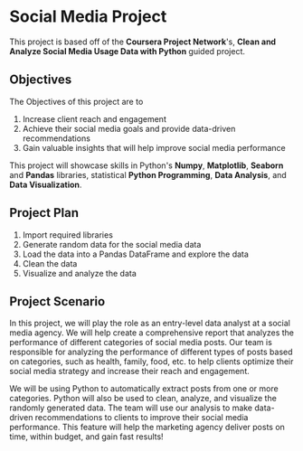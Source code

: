 # Social Media Project

This project is based off of the **Coursera Project Network**'s, **Clean and Analyze Social Media Usage Data with Python** guided project. 

## Objectives
The Objectives of this project are to
1. Increase client reach and engagement
2. Achieve their social media goals and provide data-driven recommendations
3. Gain valuable insights that will help improve social media performance

This project will showcase skills in Python's **Numpy**, **Matplotlib**, **Seaborn** and **Pandas** libraries, statistical **Python Programming**, **Data Analysis**, and **Data Visualization**. 

## Project Plan
1. Import required libraries
2. Generate random data for the social media data
3. Load the data into a Pandas DataFrame and explore the data
4. Clean the data
5. Visualize and analyze the data

## Project Scenario
In this project, we will play the role as an entry-level data analyst at a social media agency. We will help create a comprehensive report that analyzes the performance of different categories of social media posts. Our team is responsible for analyzing the performance of different types of posts based on categories, such as health, family, food, etc. to help clients optimize their social media strategy and increase their reach and engagement. 

We will be using Python to automatically extract posts from one or more categories. Python will also be used to clean, analyze, and visualize the randomly generated data. The team will use our analysis to make data-driven recommendations to clients to improve their social media performance. This feature will help the marketing agency deliver posts on time, within budget, and gain fast results!
